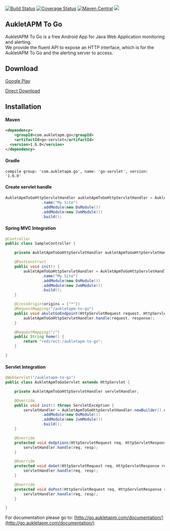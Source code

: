 [![Build Status](https://api.travis-ci.org/aukletapm/aukletapm-to-go.svg?branch=master)](https://travis-ci.org/aukletapm/aukletapm-to-go)
[![Coverage Status](https://codecov.io/gh/aukletapm/aukletapm-to-go/branch/master/graph/badge.svg)](https://codecov.io/gh/aukletapm/aukletapm-to-go/branch/master)
[![Maven Central](https://maven-badges.herokuapp.com/maven-central/com.aukletapm.go/go/badge.svg)](https://maven-badges.herokuapp.com/maven-central/com.aukletapm.go/go)
[![](https://img.shields.io/github/license/aukletapm/aukletapm-to-go.svg)](./LICENSE)


AukletAPM To Go
---
AukletAPM To Go is a free Android App for Java Web Application monitoring and alerting.    
We provide the fluent API to expose an HTTP interface, which is for the AukletAPM To Go and the alerting server to access.



## Download
<a href="https://play.google.com/store/apps/details?id=com.aukletapm.go" target="_blank">Google Play</a>

<a href="http://go.aukletapm.com/downloads/android/aukletapm-to-go.apk" target="_blank">Direct Download</a>

## Installation

#### Maven

```xml
<dependency>
    <groupId>com.aukletapm.go</groupId>
    <artifactId>go-servlet</artifactId>
  <version>1.6.0</version>
</dependency>
```
#### Gradle

```
compile group: 'com.aukletapm.go', name: 'go-servlet', version: '1.6.0'
```

#### Create servlet handle
```java
AukletApmToGoHttpServletHandler aukletApmToGoHttpServletHandler = AukletApmToGoHttpServletHandler.newBuilder()
                .name("My Site")
                .addModule(new OsModule())
                .addModule(new JvmModule())
                .build();
```

#### Spring MVC Integration



```java
@Controller
public class SampleController {

    private AukletApmToGoHttpServletHandler aukletApmToGoHttpServletHandler;

    @PostConstruct
    public void init() {
        aukletApmToGoHttpServletHandler = AukletApmToGoHttpServletHandler.newBuilder()
                .name("My Site")
                .addModule(new OsModule())
                .addModule(new JvmModule())
                .build();
    }

    @CrossOrigin(origins = {"*"})
    @RequestMapping("/aukletapm-to-go")
    public void akuletGoEndpoint(HttpServletRequest request, HttpServletResponse response) {
        aukletApmToGoHttpServletHandler.handle(request, response);
    }

    @RequestMapping("/")
    public String home() {
        return "redirect:/aukletapm-to-go";
    }

}
```

#### Servlet Integration
```java
@WebServlet("/aukletapm-to-go")
public class AukletApmToGoServlet extends HttpServlet {

    private AukletApmToGoHttpServletHandler servletHandler;

    @Override
    public void init() throws ServletException {
        servletHandler = AukletApmToGoHttpServletHandler.newBuilder().enableCors().name("My Site")
                .addModule(new OsModule())
                .addModule(new JvmModule())
                .build();
    }

    @Override
    protected void doOptions(HttpServletRequest req, HttpServletResponse resp) throws ServletException, IOException {
        servletHandler.handle(req, resp);
    }

    @Override
    protected void doGet(HttpServletRequest req, HttpServletResponse resp) throws ServletException, IOException {
        servletHandler.handle(req, resp);
    }

    @Override
    protected void doPost(HttpServletRequest req, HttpServletResponse resp) throws ServletException, IOException {
        servletHandler.handle(req, resp);
    }

}
```


For documentation please go to: [http://go.aukletapm.com/documentation/](http://go.aukletapm.com/documentation/)  
